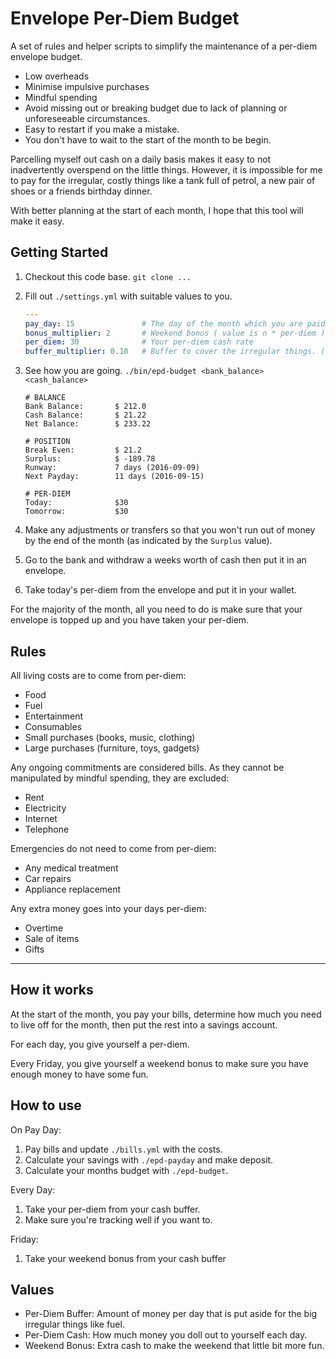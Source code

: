 # Envelope Per-Diem Budget

A set of rules and helper scripts to simplify the maintenance of a per-diem envelope budget.

- Low overheads
- Minimise impulsive purchases
- Mindful spending
- Avoid missing out or breaking budget due to lack of planning or unforeseeable circumstances.
- Easy to restart if you make a mistake.
- You don't have to wait to the start of the month to be begin.

Parcelling myself out cash on a daily basis makes it easy to not inadvertently overspend on the little things. However, it is impossible for me to pay for the irregular, costly things like a tank full of petrol, a new pair of shoes or a friends birthday dinner.

With better planning at the start of each month, I hope that this tool will make it easy.


## Getting Started

1. Checkout this code base. `git clone ...`

2. Fill out `./settings.yml` with suitable values to you.

    ``` Yaml
    ---
    pay_day: 15               # The day of the month which you are paid
    bonus_multiplier: 2       # Weekend bonus ( value is n * per-diem )
    per_diem: 30              # Your per-diem cash rate
    buffer_multiplier: 0.10   # Buffer to cover the irregular things. (0.10 == 10%)
    ```

3. See how you are going. `./bin/epd-budget <bank_balance> <cash_balance>`

    ```ShellSession
    # BALANCE
    Bank Balance:       $ 212.0
    Cash Balance:       $ 21.22
    Net Balance:        $ 233.22

    # POSITION
    Break Even:         $ 21.2
    Surplus:            $ -189.78
    Runway:             7 days (2016-09-09)
    Next Payday:        11 days (2016-09-15)

    # PER-DIEM
    Today:              $30
    Tomorrow:           $30
    ```

4. Make any adjustments or transfers so that you won't run out of money by the end of the month (as indicated by the `Surplus` value).

5. Go to the bank and withdraw a weeks worth of cash then put it in an envelope.

6. Take today's per-diem from the envelope and put it in your wallet.

For the majority of the month, all you need to do is make sure that your envelope is topped up and you have taken your per-diem.


## Rules

All living costs are to come from per-diem:

- Food
- Fuel
- Entertainment
- Consumables
- Small purchases (books, music, clothing)
- Large purchases (furniture, toys, gadgets)


Any ongoing commitments are considered bills. As they cannot be manipulated by mindful spending, they are excluded:

- Rent
- Electricity
- Internet
- Telephone


Emergencies do not need to come from per-diem:

- Any medical treatment
- Car repairs
- Appliance replacement


Any extra money goes into your days per-diem:

- Overtime
- Sale of items
- Gifts

---

## How it works

At the start of the month, you pay your bills, determine how much you need to live off for the month, then put the rest into a savings account.

For each day, you give yourself a per-diem.

Every Friday, you give yourself a weekend bonus to make sure you have enough money to have some fun.


## How to use

On Pay Day:

1. Pay bills and update `./bills.yml` with the costs.
1. Calculate your savings with `./epd-payday` and make deposit.
1. Calculate your months budget with `./epd-budget`.

Every Day:

1. Take your per-diem from your cash buffer.
1. Make sure you're tracking well if you want to.

Friday:

1. Take your weekend bonus from your cash buffer



## Values

- Per-Diem Buffer: Amount of money per day that is put aside for the big irregular things like fuel.
- Per-Diem Cash: How much money you doll out to yourself each day.
- Weekend Bonus: Extra cash to make the weekend that little bit more fun.
